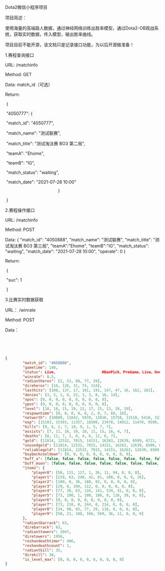 Dota2微信小程序项目

项目简述：

使用海量的高端路人数据，通过神经网络训练出胜率模型，通过Dota2-OB观战系统，获取实时数据，传入模型，输出胜率曲线。

项目目前不能开源，该文档只是记录接口功能，为以后开源做准备！



1.赛程查询接口

URL:		 	 /matchinfo

Method: 	  GET

Data: 			match_id（可选）

Return: 

​					  {

​    						"4050777": {

​        							"match_id": "4050777",

​        							"match_name": "测试联赛",

​        							"match_title": "测试淘汰赛 BO3 第二局",

​       					 		"teamA": "Ehome",

​        							"teamB": "IG",

​        							"match_status": "waiting",

​        							"match_date": "2021-07-28 10:00"

   						 	}

​						}



2.赛程操作接口

URL:		 	 /matchinfo

Method: 	  POST

Data:			 {
    						"match_id": "4050888",
    						"match_name": "测试联赛",
    						"match_title": "测试淘汰赛 BO3 第三局",
    						"teamA":"Ehome",
    						"teamB":"IG",
    						"match_status": "waiting",
    						"match_date": "2021-07-28 10:00",
    						"operate": 0
						}

Return:

​			{

​    			"suc": 1

​			}



3.比赛实时数据获取

URL：			/winrate

Method:		POST

Data：

​		

​				

```json
{		
		"match_id": "4050888",
		"gametime": 140,
    	"status": Live,						#BanPick、PreGame、Live、Over、Wait
		"winrate": 0.5,
		"radiantheros": [2, 53, 88, 77, 39],
		"direheros": [16, 126, 31, 74, 114],
		"lasthits": [108, 137, 17, 181, 191, 147, 47, 16, 162, 181],
		"denies": [3, 5, 1, 6, 22, 3, 3, 8, 16, 14],
		"xpos": [0, 0, 0, 0, 0, 0, 0, 0, 0, 0],
		"ypos": [0, 0, 0, 0, 0, 0, 0, 0, 0, 0],
		"level": [18, 18, 15, 19, 22, 17, 15, 13, 18, 19],
		"respawntime": [0, 0, 0, 0, 0, 2, 0, 7, 60, 10],
		"networth": [10089, 11842, 5978, 13816, 15758, 11510, 5418, 3222, 11256, 12009],
		"exp": [15103, 15303, 11357, 16500, 23470, 14912, 11470, 9598, 15664, 17018],
		"kills": [9, 6, 2, 7, 10, 9, 1, 5, 7, 7],
		"assists": [7, 11, 16, 10, 10, 11, 15, 16, 4, 7],
		"deaths": [8, 12, 7, 3, 0, 4, 6, 12, 6, 7],
		"gold": [11814, 12532, 7015, 14151, 16263, 12639, 6509, 6721, 12931, 13118],
		"unusedgold": [11814, 12532, 7015, 14151, 16263, 12639, 6509, 6721, 12931, 13118, 1014],
		"reliablegold": [11814, 12532, 7015, 14151, 16263, 12639, 6509, 6721, 12931, 13118, 363],
		"buybackcooldown": [0, 0, 0, 0, 0, 0, 0, 0, 0, 0],
		"buff_a": [false, false, false, false, false, false, false, false, false, false],
		"buff_moon": [false, false, false, false, false, false, false, false, false, false],
		"items": {
			"player0": [50, 131, 127, 1, 36, 11, 94, 0, 0, 0],
			"player1": [229, 63, 240, 42, 81, 188, 0, 0, 0, 16],
			"player2": [100, 0, 36, 180, 92, 0, 0, 0, 0, 0],
			"player3": [29, 0, 194, 112, 0, 0, 0, 0, 0, 0],
			"player4": [77, 36, 63, 116, 141, 534, 41, 0, 0, 0],
			"player5": [73, 190, 1, 100, 180, 9, 118, 39, 0, 0],
			"player6": [0, 0, 0, 0, 0, 0, 0, 0, 0, 0],
			"player7": [73, 218, 0, 244, 0, 214, 0, 0, 0, 0],
			"player8": [34, 98, 65, 77, 29, 116, 0, 0, 0, 0],
			"player9": [50, 21, 108, 166, 569, 36, 11, 0, 0, 0]
		},
		"radiantbarrack": 63,
		"direbarrack": 63,
		"radianttowers": 2047,
		"diretowers": 1956,
		"roshandeathtimer": 486,
		"roshandeathcount": 1,
		"radiantkill": 35,
		"direkill": 30,
		"is_level_max": [0, 0, 0, 0, 0, 0, 0, 0, 0, 0]
}
```
​		